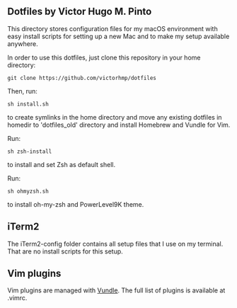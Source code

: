 Dotfiles by Victor Hugo M. Pinto
-------------------------------------

This directory stores configuration files for my macOS environment with easy
install scripts for setting up a new Mac and to make my setup available
anywhere.

In order to use this dotfiles, just clone this repository in your home
directory:

```
git clone https://github.com/victorhmp/dotfiles
```

Then, run:

```
sh install.sh
```
to create symlinks in the home directory and move any existing dotfiles in
homedir to 'dotfiles_old' directory and install Homebrew and Vundle for Vim.

Run:

```
sh zsh-install
```
to install and set Zsh as default shell.

Run: 

```
sh ohmyzsh.sh
```
to install oh-my-zsh and PowerLevel9K theme.

## iTerm2  ##
The iTerm2-config folder contains all setup files that I use on my terminal.
That are no install scripts for this setup.

## Vim plugins ##

Vim plugins are managed with [Vundle](http://github.com/VundleVim/Vundle.Vim).
The full list of plugins is available at .vimrc.

